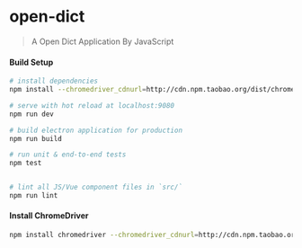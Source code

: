 # open-dict

> A Open Dict Application By JavaScript

#### Build Setup

``` bash
# install dependencies
npm install --chromedriver_cdnurl=http://cdn.npm.taobao.org/dist/chromedriver

# serve with hot reload at localhost:9080
npm run dev

# build electron application for production
npm run build

# run unit & end-to-end tests
npm test


# lint all JS/Vue component files in `src/`
npm run lint

```

#### Install ChromeDriver

```bash
npm install chromedriver --chromedriver_cdnurl=http://cdn.npm.taobao.org/dist/chromedriver
```
